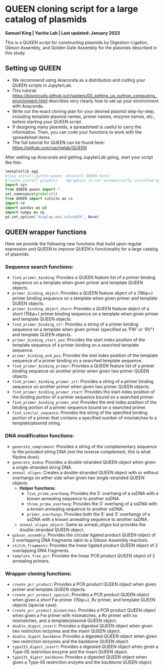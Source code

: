 # QUEEN cloning script for a large catalog of plasmids
**Samuel King | Yachie Lab | Last updated: January 2023**

This is a QUEEN script for constructing plasmids by Digestion-Ligation, Gibson Assembly, and Golden Gate Assembly for the plasmids described in this study.

## Setting up QUEEN
- We recommend using Anaconda as a distribution and coding your QUEEN scripts in JupyterLab.
- This tutorial https://biocircuits.github.io/chapters/00_setting_up_python_computing_environment.html describes very clearly how to set up your environment with Anaconda.
- Write out the exact cloning plan for your desired plasmid step-by-step, including template plasmid names, primer names, enzyme names, etc., before starting your QUEEN script.
- If designing many plasmids, a spreadsheet is useful to carry the information. Then, you can code your functions to work with the spreadsheet items.
- The full tutorial for QUEEN can be found here: https://github.com/yachielab/QUEEN

After setting up Anaconda and getting JupyterLab going, start your script like this:
```python
%matplotlib agg
#!pip install python-queen  #install QUEEN here!
#!conda install graphviz    #graphviz is not automatically installed by Anaconda and you need to install it yourself here
import sys
from QUEEN.queen import *
set_namespace(globals())
from QUEEN import cutsite as cs
import re
import pandas as pd
import numpy as np
pd.set_option('display.max_colwidth', None)
```

## QUEEN wrapper functions
Here we provide the following new functions that build upon regular expression and QUEEN to improve QUEEN's functionality for a large catalog of plasmids:
### Sequence search functions:
* `find_primer_binding`: Provides a QUEEN feature list of a primer binding sequence on a template when given primer and template QUEEN objects.
* `primer_binding_object`: Provides a QUEEN feature object of a (18bp+) primer binding sequence on a template when given primer and template QUEEN objects.
* `primer_binding_object_short`: Provides a QUEEN feature object of a short (15bp+) primer binding sequence on a template when given primer and template QUEEN objects.
* `find_primer_binding_str`: Provides a string of a primer binding sequence on a template when given primer (specified as 'FW' or 'RV") and template QUEEN objects.
* `primer_binding_start_pos`: Provides the start index position of the template sequence of a primer binding on a searched template sequence.
* `primer_binding_end_pos`: Provides the end index position of the template sequence of a primer binding on a searched template sequence.
* `find_primer_binding_primer`: Provides a QUEEN feature list of a primer binding sequence on another primer when given two primer QUEEN objects.
* `find_primer_binding_primer_str`: Provides a string of a primer binding sequence on another primer when given two primer QUEEN objects.
* `find_primer_binding_primer_start`: Provides the start index position of the binding portion of a primer sequence bound on a searched primer.
* `find_primer_binding_primer_end`: Provides the end index position of the binding portion of a primer sequence bound on a searched primer.
* `find_similar_sequence`: Provides the string of the specified binding portion of a primer that contains a specified number of mismatches to a template/plasmid string.

### DNA modification functions:
* `generate_complement`: Provides a string of the complementary sequence to the provided string DNA (not the reverse complement, this is what flipdna does).
* `generate_dsdna`: Provides a double-stranded QUEEN object when given a single-stranded string DNA.
* `anneal_oligos`: Creates a double-stranded QUEEN object with or without overhangs on either side when given two single-stranded QUEEN objects.
    * __Helper functions__:
        * `five_prime_overhang`: Provides the 5' overhang of a ssDNA with a known annealing sequence to another ssDNA.
        * `three_prime_overhang`: Provides the 3' overhang of a ssDNA with a known annealing sequence to another ssDNA.
        * `primer_overhangs`: Provides both the 5' and 3' overhangs of a ssDNA with a known annealing sequence to another ssDNA.
    * `anneal_oligos_object`: Same as anneal_oligos but provides the double-stranded QUEEN object.
* `gibson_assembly`: Provides the circular ligated product QUEEN object of 2 overlapping DNA fragments (akin to a Gibson Assembly reaction).
* `stitch_fragments`: Provides the linear ligated product QUEEN object of 2 overlapping DNA fragments.
* `template_free_pcr`: Provides the linear PCR product QUEEN object of 2 annealing primers.
    
### Wrapper cloning functions:
* `create_pcr_product`: Provides a PCR product QUEEN object when given primer and template QUEEN objects.
* `create_pcr_product_special`: Provides a PCR product QUEEN object when given a *short* Fw primer (15bp+), Rv primer, and template QUEEN objects (special case).
* `create_pcr_product_mismatches`: Provides a PCR product QUEEN object when given a Fw primer with mismatches, a Rv primer with no mismatches, and a template/plasmid QUEEN object.
* `double_digest_insert`: Provides a digested QUEEN object when given two restriction enzymes and the insert QUEEN object.
* `double_digest_backbone`: Provides a digested QUEEN object when given two restriction enzymes and the backbone QUEEN object.
* `typeIIS_digest_insert`: Provides a digested QUEEN object when given a Type-IIS restriction enzyme and the insert QUEEN object.
* `typeIIS_digest_backbone`: Provides a digested QUEEN object when given a Type-IIS restriction enzyme and the backbone QUEEN object. 
